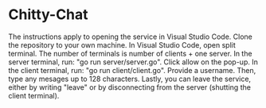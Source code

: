 # Chitty-Chat
The instructions apply to opening the service in Visual Studio Code.
Clone the repository to your own machine.
In Visual Studio Code, open split terminal. The number of terminals is number of clients + one server.
In the server terminal, run: "go run server/server.go". Click allow on the pop-up.
In the client terminal, run: "go run client/client.go".
Provide a username. 
Then, type any mesages up to 128 characters.
Lastly, you can leave the service, either by writing "leave" or by disconnecting from the server (shutting the client terminal).
